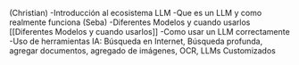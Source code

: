 (Christian)
-Introducción al ecosistema LLM
-Que es un LLM y como realmente funciona 
(Seba)
-Diferentes Modelos y cuando usarlos [[Diferentes Modelos y cuando usarlos]]
-Como usar un LLM correctamente 
-Uso de herramientas IA: Búsqueda en Internet, Búsqueda profunda, agregar documentos, agregado de imágenes, OCR, LLMs Customizados